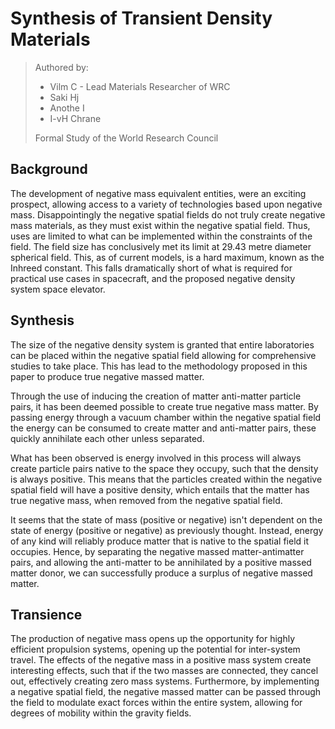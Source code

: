 # Synthesis of Transient Density Materials

> Authored by:
>
> - Vilm C - Lead Materials Researcher of WRC
> - Saki Hj
> - Anothe I
> - I-vH Chrane
>
> Formal Study of the World Research Council

## Background

The development of negative mass equivalent entities, were an exciting prospect, allowing access to a variety of technologies based upon negative mass. Disappointingly the negative spatial fields do not truly create negative mass materials, as they must exist within the negative spatial field. Thus, uses are limited to what can be implemented within the constraints of the field. The field size has conclusively met its limit at 29.43 metre diameter spherical field. This, as of current models, is a hard maximum, known as the Inhreed constant. This falls dramatically short of what is required for practical use cases in spacecraft, and the proposed negative density system space elevator.

## Synthesis

The size of the negative density system is granted that entire laboratories can be placed within the negative spatial field allowing for comprehensive studies to take place. This has lead to the methodology proposed in this paper to produce true negative massed matter.

Through the use of inducing the creation of matter anti-matter particle pairs, it has been deemed possible to create true negative mass matter. By passing energy through a vacuum chamber within the negative spatial field the energy can be consumed to create matter and anti-matter pairs, these quickly annihilate each other unless separated.

What has been observed is energy involved in this process will always create particle pairs native to the space they occupy, such that the density is always positive. This means that the particles created within the negative spatial field will have a positive density, which entails that the matter has true negative mass, when removed from the negative spatial field.

It seems that the state of mass (positive or negative) isn't dependent on the state of energy (positive or negative) as previously thought. Instead, energy of any kind will reliably produce matter that is native to the spatial field it occupies. Hence, by separating the negative massed matter-antimatter pairs, and allowing the anti-matter to be annihilated by a positive massed matter donor, we can successfully produce a surplus of negative massed matter.

## Transience

The production of negative mass opens up the opportunity for highly efficient propulsion systems, opening up the potential for inter-system travel. The effects of the negative mass in a positive mass system create interesting effects, such that if the two masses are connected, they cancel out, effectively creating zero mass systems. Furthermore, by implementing a negative spatial field, the negative massed matter can be passed through the field to modulate exact forces within the entire system, allowing for degrees of mobility within the gravity fields.
